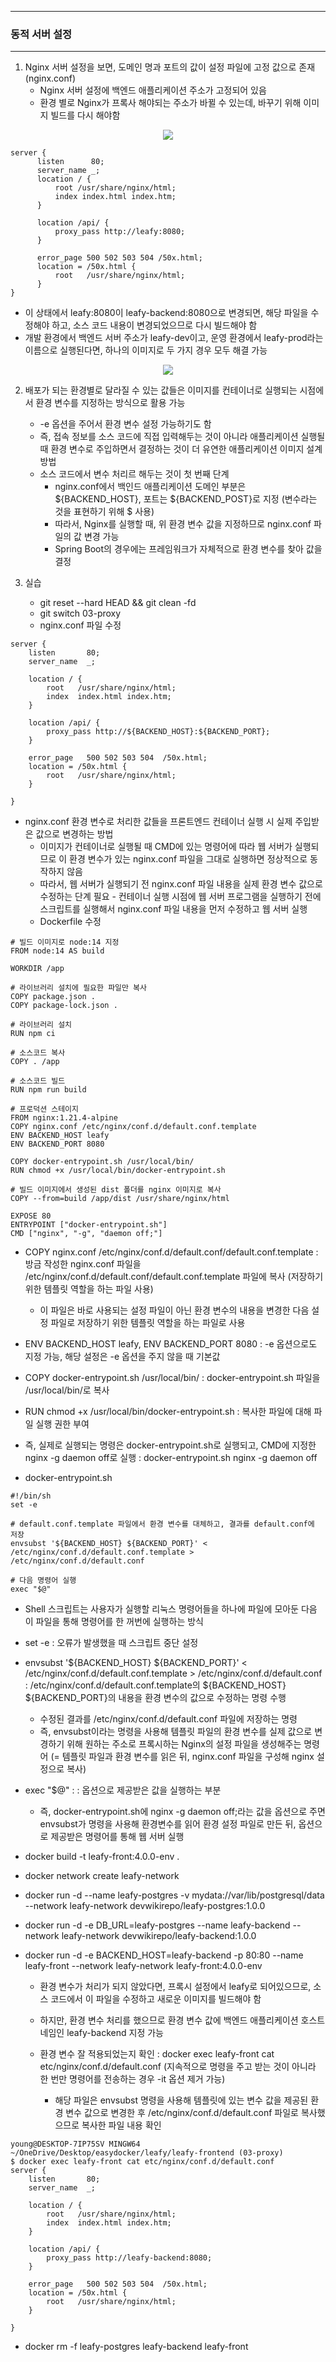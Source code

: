 -----
### 동적 서버 설정
----
1. Nginx 서버 설정을 보면, 도메인 명과 포트의 값이 설정 파일에 고정 값으로 존재 (nginx.conf)
   - Nginx 서버 설정에 백엔드 애플리케이션 주소가 고정되어 있음
   - 환경 별로 Nginx가 프록사 해야되는 주소가 바뀔 수 있는데, 바꾸기 위해 이미지 빌드를 다시 해야함
<div align="center">
<img src="https://github.com/user-attachments/assets/b071d876-657e-45ee-8a26-a122b9731293">
</div>

```
server {
      listen      80;
      server_name _;
      location / {
          root /usr/share/nginx/html;
          index index.html index.htm;
      }

      location /api/ {
          proxy_pass http://leafy:8080;
      }

      error_page 500 502 503 504 /50x.html;
      location = /50x.html {
          root   /usr/share/nginx/html;
      }
}
```
  - 이 상태에서 leafy:8080이 leafy-backend:8080으로 변경되면, 해당 파일을 수정해야 하고, 소스 코드 내용이 변경되었으므로 다시 빌드해야 함
  - 개발 환경에서 백엔드 서버 주소가 leafy-dev이고, 운영 환경에서 leafy-prod라는 이름으로 실행된다면, 하나의 이미지로 두 가지 경우 모두 해결 가능

<div align="center">
<img src="https://github.com/user-attachments/assets/dea4d9aa-05b6-42ba-82e6-5d2a1e2ba220">
</div>

2. 배포가 되는 환경별로 달라질 수 있는 값들은 이미지를 컨테이너로 실행되는 시점에서 환경 변수를 지정하는 방식으로 활용 가능
   - -e 옵션을 주어서 환경 변수 설정 가능하기도 함
   - 즉, 접속 정보를 소스 코드에 직접 입력해두는 것이 아니라 애플리케이션 실행될 때 환경 변수로 주입하면서 결정하는 것이 더 유연한 애플리케이션 이미지 설계 방법
   - 소스 코드에서 변수 처리르 해두는 것이 첫 번째 단계
     + nginx.conf에서 백인드 애플리케이션 도메인 부분은 ${BACKEND_HOST}, 포트는 ${BACKEND_POST}로 지정 (변수라는 것을 표현하기 위해 $ 사용)
     + 따라서, Nginx를 실행할 때, 위 환경 변수 값을 지정하므로 nginx.conf 파일의 값 변경 가능
     + Spring Boot의 경우에는 프레임워크가 자체적으로 환경 변수를 찾아 값을 결정
    
3. 실습
   - git reset --hard HEAD && git clean -fd
   - git switch 03-proxy
   - nginx.conf 파일 수정
```
server {
    listen       80;
    server_name  _;

    location / {
        root   /usr/share/nginx/html;
        index  index.html index.htm;
    }

    location /api/ {
        proxy_pass http://${BACKEND_HOST}:${BACKEND_PORT};
    }

    error_page   500 502 503 504  /50x.html;
    location = /50x.html {
        root   /usr/share/nginx/html;
    }

}
```

  - nginx.conf 환경 변수로 처리한 값들을 프론트엔드 컨테이너 실행 시 실제 주입받은 값으로 변경하는 방법
    + 이미지가 컨테이너로 실행될 때 CMD에 있는 명령어에 따라 웹 서버가 실행되므로 이 환경 변수가 있는 nginx.conf 파일을 그대로 실행하면 정상적으로 동작하지 않음
    + 따라서, 웹 서버가 실행되기 전 nginx.conf 파일 내용을 실제 환경 변수 값으로 수정하는 단계 필요 - 컨테이너 실행 시점에 웹 서버 프로그램을 실행하기 전에 스크립트를 실행해서 nginx.conf 파일 내용을 먼저 수정하고 웹 서버 실행
    + Dockerfile 수정
```
# 빌드 이미지로 node:14 지정 
FROM node:14 AS build

WORKDIR /app

# 라이브러리 설치에 필요한 파일만 복사
COPY package.json .
COPY package-lock.json .

# 라이브러리 설치
RUN npm ci

# 소스코드 복사
COPY . /app

# 소스코드 빌드
RUN npm run build

# 프로덕션 스테이지
FROM nginx:1.21.4-alpine 
COPY nginx.conf /etc/nginx/conf.d/default.conf.template
ENV BACKEND_HOST leafy
ENV BACKEND_PORT 8080

COPY docker-entrypoint.sh /usr/local/bin/
RUN chmod +x /usr/local/bin/docker-entrypoint.sh

# 빌드 이미지에서 생성된 dist 폴더를 nginx 이미지로 복사
COPY --from=build /app/dist /usr/share/nginx/html

EXPOSE 80
ENTRYPOINT ["docker-entrypoint.sh"]
CMD ["nginx", "-g", "daemon off;"]
```
  - COPY nginx.conf /etc/nginx/conf.d/default.conf/default.conf.template : 방금 작성한 nginx.conf 파일을 /etc/nginx/conf.d/default.conf/default.conf.template 파일에 복사 (저장하기 위한 템플릿 역할을 하는 파일 사용)
    + 이 파일은 바로 사용되는 설정 파일이 아닌 환경 변수의 내용을 변경한 다음 설정 파일로 저장하기 위한 템플릿 역할을 하는 파일로 사용

  - ENV BACKEND_HOST leafy, ENV BACKEND_PORT 8080 : -e 옵션으로도 지정 가능, 해당 설정은 -e 옵션을 주지 않을 때 기본값
  - COPY docker-entrypoint.sh /usr/local/bin/ : docker-entrypoint.sh 파일을 /usr/local/bin/로 복사
  - RUN chmod +x /usr/local/bin/docker-entrypoint.sh : 복사한 파일에 대해 파일 실행 권한 부여
  - 즉, 실제로 실행되는 명령은 docker-entrypoint.sh로 실행되고, CMD에 지정한 nginx -g daemon off로 실행 : docker-entrypoint.sh nginx -g daemon off
  - docker-entrypoint.sh
```
#!/bin/sh
set -e

# default.conf.template 파일에서 환경 변수를 대체하고, 결과를 default.conf에 저장
envsubst '${BACKEND_HOST} ${BACKEND_PORT}' < /etc/nginx/conf.d/default.conf.template > /etc/nginx/conf.d/default.conf

# 다음 명령어 실행
exec "$@"
```
  - Shell 스크립트는 사용자가 실행할 리눅스 명령어들을 하나에 파일에 모아둔 다음 이 파일을 통해 명령어를 한 꺼번에 실행하는 방식
  - set -e : 오류가 발생했을 때 스크립트 중단 설정
  - envsubst '${BACKEND_HOST} ${BACKEND_PORT}' < /etc/nginx/conf.d/default.conf.template > /etc/nginx/conf.d/default.conf : /etc/nginx/conf.d/default.conf.template의 ${BACKEND_HOST} ${BACKEND_PORT}의 내용을 환경 변수의 값으로 수정하는 명령 수행
    + 수정된 결과를 /etc/nginx/conf.d/default.conf 파일에 저장하는 명령
    + 즉, envsubst이라는 명령을 사용해 템플릿 파일의 환경 변수를 실제 값으로 변경하기 위해 원하는 주소로 프록시하는 Nginx의 설정 파일을 생성해주는 명령어 (= 템플릿 파일과 환경 변수를 읽은 뒤, nginx.conf 파일을 구성해 nginx 설정으로 복사)
  - exec "$@" : : 옵션으로 제공받은 값을 실행하는 부분
    + 즉, docker-entrypoint.sh에 nginx -g daemon off;라는 값을 옵션으로 주면 envsubst가 명령을 사용해 환경변수를 읽어 환경 설정 파일로 만든 뒤, 옵션으로 제공받은 명령어를 통해 웹 서버 실행

  - docker build -t leafy-front:4.0.0-env .
  - docker network create leafy-network
  - docker run -d --name leafy-postgres -v mydata://var/lib/postgresql/data --network leafy-network devwikirepo/leafy-postgres:1.0.0
  - docker run -d -e DB_URL=leafy-postgres --name leafy-backend --network leafy-network devwikirepo/leafy-backend:1.0.0
  - docker run -d -e BACKEND_HOST=leafy-backend -p 80:80 --name leafy-front --network leafy-network leafy-front:4.0.0-env
    + 환경 변수가 처리가 되지 않았다면, 프록시 설정에서 leafy로 되어있으므로, 소스 코드에서 이 파일을 수정하고 새로운 이미지를 빌드해야 함
    + 하지만, 환경 변수 처리를 했으므로 환경 변수 값에 백엔드 애플리케이션 호스트 네임인 leafy-backend 지정 가능
   
    + 환경 변수 잘 적용되었는지 확인 : docker exec leafy-front cat etc/nginx/conf.d/default.conf (지속적으로 명령을 주고 받는 것이 아니라 한 번만 명령어를 전송하는 경우 -it 옵션 제거 가능)
      * 해당 파일은 envsubst 명령을 사용해 템플릿에 있는 변수 값을 제공된 환경 변수 값으로 변경한 후 /etc/nginx/conf.d/default.conf 파일로 복사했으므로 복사한 파일 내용 확인
```
young@DESKTOP-7IP75SV MINGW64 ~/OneDrive/Desktop/easydocker/leafy/leafy-frontend (03-proxy)
$ docker exec leafy-front cat etc/nginx/conf.d/default.conf
server {
    listen       80;
    server_name  _;

    location / {
        root   /usr/share/nginx/html;
        index  index.html index.htm;
    }

    location /api/ {
        proxy_pass http://leafy-backend:8080;
    }

    error_page   500 502 503 504  /50x.html;
    location = /50x.html {
        root   /usr/share/nginx/html;
    }

}
```

  - docker rm -f leafy-postgres leafy-backend leafy-front
